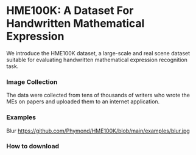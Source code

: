 # HME100K: A Dataset For Handwritten Mathematical Expression 

We introduce the HME100K dataset, a large-scale and real scene dataset suitable 
for evaluating handwritten mathematical expression recognition task.

### Image Collection

The data were collected from tens of thousands of writers who wrote the MEs on papers and uploaded them to an internet application. 

### Examples

Blur https://github.com/Phymond/HME100K/blob/main/examples/blur.jpg


### How to download


